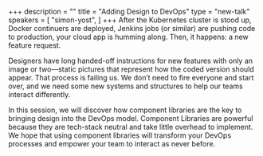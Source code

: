+++
description = ""
title = "Adding Design to DevOps"
type = "new-talk"
speakers = [
        "simon-yost",
]
+++
After the Kubernetes cluster is stood up, Docker continuers are deployed, Jenkins jobs (or similar) are pushing code to production, your cloud app is humming along. Then, it happens: a new feature request.

Designers have long handed-off instructions for new features with only an image or two—static pictures that represent how the coded version should appear. That process is failing us. We don’t need to fire everyone and start over, and we need some new systems and structures to help our teams interact differently. 

In this session, we will discover how component libraries are the key to bringing design into the DevOps model. Component Libraries are powerful because they are tech-stack neutral and take little overhead to implement. We hope that using component libraries will transform your DevOps processes and empower your team to interact as never before.